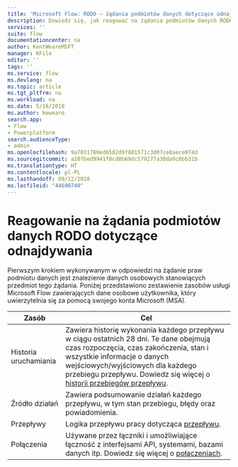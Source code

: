 ```yaml
---
title: 'Microsoft Flow: RODO — żądania podmiotów danych dotyczące odnajdywania w przypadku kont Microsoft (MSA) | Microsoft Docs'
description: Dowiedz się, jak reagować na żądania podmiotów danych RODO dotyczące odnajdywania przy użyciu usługi Microsoft Flow w przypadku kont Microsoft.
services: ''
suite: flow
documentationcenter: na
author: KentWeareMSFT
manager: KFile
editor: ''
tags: ''
ms.service: flow
ms.devlang: na
ms.topic: article
ms.tgt_pltfrm: na
ms.workload: na
ms.date: 5/16/2018
ms.author: keweare
search.app:
- Flow
- Powerplatform
search.audienceType:
- admin
ms.openlocfilehash: 9a7031780ed6582d9f881571c3d07ce8aece074d
ms.sourcegitcommit: a20fbed9941f0cd8b69dc579277a30da9c8bb31b
ms.translationtype: HT
ms.contentlocale: pl-PL
ms.lasthandoff: 09/12/2018
ms.locfileid: "44690740"
---
```

# <a name="respond-to-gdpr-data-subject-discovery-requests"></a>Reagowanie na żądania podmiotów danych RODO dotyczące odnajdywania 

Pierwszym krokiem wykonywanym w odpowiedzi na żądanie praw podmiotu danych jest znalezienie danych osobowych stanowiących przedmiot tego żądania.
Poniżej przedstawiono zestawienie zasobów usługi Microsoft Flow zawierających dane osobowe użytkownika, który uwierzytelnia się za pomocą swojego konta Microsoft (MSA).

|Zasób|Cel|
|-----|-----|
|Historia uruchamiania|Zawiera historię wykonania każdego przepływu w ciągu ostatnich 28 dni. Te dane obejmują czas rozpoczęcia, czas zakończenia, stan i wszystkie informacje o danych wejściowych/wyjściowych dla każdego przebiegu przepływu. Dowiedz się więcej o [historii przebiegów przepływu](https://flow.microsoft.com/blog/download-history-recurrence/).|
|Źródło działań| Zawiera podsumowanie działań każdego przepływu, w tym stan przebiegu, błędy oraz powiadomienia.|
|Przepływy|Logika przepływu pracy dotycząca [przepływu](https://docs.microsoft.com/flow/get-started-logic-flow).|
|Połączenia|Używane przez łączniki i umożliwiające łączność z interfejsami API, systemami, bazami danych itp. Dowiedz się więcej o [połączeniach](add-manage-connections.md).|


